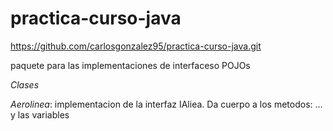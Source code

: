 # practica-curso-java
https://github.com/carlosgonzalez95/practica-curso-java.git

paquete para las implementaciones de interfaceso POJOs

*Clases*

*Aerolinea*: implementacion de la interfaz IAliea. Da cuerpo a los metodos: ...  y las variables


